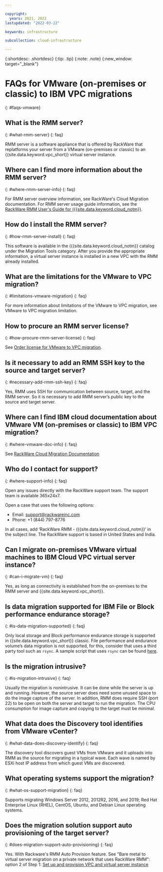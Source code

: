 ```yaml
---

copyright:
  years: 2021, 2022
lastupdated: "2022-03-22"

keywords: infrastructure

subcollection: cloud-infrastructure

---
```


{:shortdesc: .shortdesc}
{:tip: .tip}
{:note: .note}
{:new_window: target="_blank"}

# FAQs for VMware (on-premises or classic) to IBM VPC migrations 
{: #faqs-vmware}

## What is the RMM server? 
{: #what-rmm-server}
{: faq}

RMM server is a software appliance that is offered by RackWare that replatforms your server from a VMware (on-premises or classic) to an {{site.data.keyword.vpc_short}} virtual server instance. 
 
## Where can I find more information about the RMM server? 
{: #where-rmm-server-info}
{: faq}

For RMM server overview information, see RackWare's Cloud Migration documentation. For RMM server usage guide information, see the [RackWare RMM User's Guide for ({{site.data.keyword.cloud_notm}}](/docs/cloud-infrastructure?topic=cloud-infrastructure-migrating-images-vmware-vpc).
 
## How do I install the RMM server? 
{: #how-rmm-server-install}
{: faq}

This software is available in the ({{site.data.keyword.cloud_notm}} catalog under the Migration Tools category. After you provide the appropriate information, a virtual server instance is installed in a new VPC with the RMM already installed. 
 
## What are the limitations for the VMware to VPC migration? 
{: #limitations-vmware-migration}
{: faq}

For more information about limitations of the VMware to VPC migration, see VMware to VPC migration limitation. 
 
 
## How to procure an RMM server license?  
{: #how-procure-rmm-server-license}
{: faq}

See [Order license for VMware to VPC migration](/docs/cloud-infrastructure?topic=cloud-infrastructure-migrating-images-vmware-vpc#byol-bring-your-own-license-from-rackware). 
 
## Is it necessary to add an RMM SSH key to the source and target server? 
{: #necessary-add-rmm-ssh-key}
{: faq}

Yes, RMM uses SSH for communication between source, target, and the RMM server. So it is necessary to add RMM server’s public key to the source and target server.  
 
 
## Where can I find IBM cloud documentation about VMware VM (on-premises or classic) to IBM VPC migration? 
{: #where-vmware-doc-info}
{: faq}

See [RackWare Cloud Migration Documentation](https://www.rackwareinc.com/cloud-migration)
 
## Who do I contact for support? 
{: #where-support-info}
{: faq}

Open any issues directly with the RackWare support team. The support team is available 365x24x7.

Open a case that uses the following options:

- Email: support@rackwareinc.com 
- Phone: +1 (844) 797-8776 

In all cases, add ‘RackWare RMM - ({{site.data.keyword.cloud_notm}}’ in the subject line. The RackWare support is based in United States and India. 
 
## Can I migrate on-premises VMware virtual machines to IBM Cloud VPC virtual server instance? 
{: #can-i-migrate-vm}
{: faq}

Yes, as long as connectivity is established from the on-premises to the RMM server and {{site.data.keyword.vpc_short}}.
 
## Is data migration supported for IBM File or Block performance endurance storage? 
{: #is-data-migration-supported}
{: faq}

Only local storage and Block performance endurance storage is supported in {{site.data.keyword.vpc_short}} classic. File performance and endurance volume’s data migration is not supported, for this, consider that uses a third party tool such as `rsync`. A sample script that uses `rsync` can be found [here](https://github.com/IBM-Cloud/vpc-migration-tools).

## Is the migration intrusive?
{: #is-migration-intrusive}
{: faq}

Usually the migration is nonintrusive. It can be done while the server is up and running. However, the source server does need some unused space to do the image capture of the server. In addition, RMM does require SSH (port 22) to be open on both the server and target to run the migration. The CPU consumption for image capture and copying to the target must be minimal.
 
## What data does the Discovery tool identifies from VMware vCenter? 
{: #what-data-does-discovery-identify}
{: faq}

The discovery tool discovers guest VMs from VMware and it uploads into RMM as the source for migrating in a typical wave. Each wave is named by ESXi host IP address from which guest VMs are discovered.
 
## What operating systems support the migration?
{: #what-os-support-migration}
{: faq} 

Supports migrating Windows Server 2012, 2012R2, 2016, and 2019; Red Hat Enterprise Linux (RHEL), CentOS, Ubuntu, and Debian Linux operating systems.
 
## Does the migration solution support auto provisioning of the target server? 
{: #does-migration-support-auto-provisioning}
{: faq}

Yes. With Rackware's RMM Auto Provision feature. See "Bare metal to virtual server migration on a private network that uses RackWare RMM": option 2 of Step 1: [Set up and provision VPC and virtual server instance](/docs/cloud-infrastructure?topic=cloud-infrastructure-migrating-images-vmware-vpc#cloud-vpc-vsi-setup)